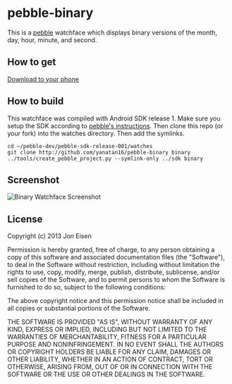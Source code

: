 # pebble-binary

This is a [pebble](http://getpebble.com) watchface which displays binary versions of the month, day, hour, minute, and second.

## How to get

[Download to your phone](http://pebble-binary.s3-website-us-east-1.amazonaws.com/build/binary.pbw)

## How to build

This watchface was compiled with Android SDK release 1. Make sure you setup the SDK according to [pebble's instructions](http://developer.getpebble.com). Then clone this repo (or your fork) into the watches directory. Then add the symlinks.

```
cd ~/pebble-dev/pebble-sdk-release-001/watches
git clone http://github.com/yanatan16/pebble-binary binary
../tools/create_pebble_project.py --symlink-only ../sdk binary
```

## Screenshot

![Binary Watchface Screenshot]()

## License

Copyright (c) 2013 Jon Eisen

Permission is hereby granted, free of charge, to any person obtaining a copy of this software and associated documentation files (the "Software"), to deal in the Software without restriction, including without limitation the rights to use, copy, modify, merge, publish, distribute, sublicense, and/or sell copies of the Software, and to permit persons to whom the Software is furnished to do so, subject to the following conditions:

The above copyright notice and this permission notice shall be included in all copies or substantial portions of the Software.

THE SOFTWARE IS PROVIDED "AS IS", WITHOUT WARRANTY OF ANY KIND, EXPRESS OR IMPLIED, INCLUDING BUT NOT LIMITED TO THE WARRANTIES OF MERCHANTABILITY, FITNESS FOR A PARTICULAR PURPOSE AND NONINFRINGEMENT. IN NO EVENT SHALL THE AUTHORS OR COPYRIGHT HOLDERS BE LIABLE FOR ANY CLAIM, DAMAGES OR OTHER LIABILITY, WHETHER IN AN ACTION OF CONTRACT, TORT OR OTHERWISE, ARISING FROM, OUT OF OR IN CONNECTION WITH THE SOFTWARE OR THE USE OR OTHER DEALINGS IN THE SOFTWARE.

